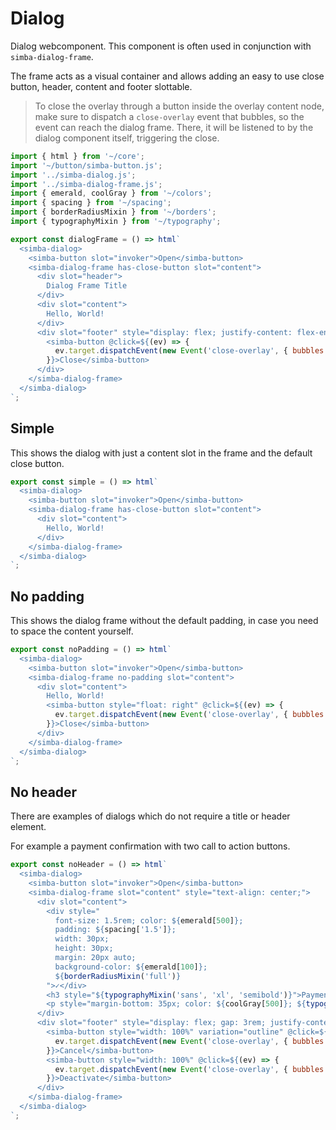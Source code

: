 # Dialog

Dialog webcomponent. This component is often used in conjunction with `simba-dialog-frame`.

The frame acts as a visual container and allows adding an easy to use close button, header, content and footer slottable.

> To close the overlay through a button inside the overlay content node,
> make sure to dispatch a `close-overlay` event that bubbles, so the event can reach the dialog frame.
> There, it will be listened to by the dialog component itself, triggering the close.

```js script
import { html } from '~/core';
import '~/button/simba-button.js';
import '../simba-dialog.js';
import '../simba-dialog-frame.js';
import { emerald, coolGray } from '~/colors';
import { spacing } from '~/spacing';
import { borderRadiusMixin } from '~/borders';
import { typographyMixin } from '~/typography';
```

```js preview-story
export const dialogFrame = () => html`
  <simba-dialog>
    <simba-button slot="invoker">Open</simba-button>
    <simba-dialog-frame has-close-button slot="content">
      <div slot="header">
        Dialog Frame Title
      </div>
      <div slot="content">
        Hello, World!
      </div>
      <div slot="footer" style="display: flex; justify-content: flex-end">
        <simba-button @click=${(ev) => {
          ev.target.dispatchEvent(new Event('close-overlay', { bubbles: true }));
        }}>Close</simba-button>
      </div>
    </simba-dialog-frame>
  </simba-dialog>
`;
```

## Simple

This shows the dialog with just a content slot in the frame and the default close button.

```js preview-story
export const simple = () => html`
  <simba-dialog>
    <simba-button slot="invoker">Open</simba-button>
    <simba-dialog-frame has-close-button slot="content">
      <div slot="content">
        Hello, World!
      </div>
    </simba-dialog-frame>
  </simba-dialog>
`;
```

## No padding

This shows the dialog frame without the default padding, in case you need to space the content yourself.

```js preview-story
export const noPadding = () => html`
  <simba-dialog>
    <simba-button slot="invoker">Open</simba-button>
    <simba-dialog-frame no-padding slot="content">
      <div slot="content">
        Hello, World!
        <simba-button style="float: right" @click=${(ev) => {
          ev.target.dispatchEvent(new Event('close-overlay', { bubbles: true }));
        }}>Close</simba-button>
      </div>
    </simba-dialog-frame>
  </simba-dialog>
`;
```

## No header

There are examples of dialogs which do not require a title or header element.

For example a payment confirmation with two call to action buttons.

```js preview-story
export const noHeader = () => html`
  <simba-dialog>
    <simba-button slot="invoker">Open</simba-button>
    <simba-dialog-frame slot="content" style="text-align: center;">
      <div slot="content">
        <div style="
          font-size: 1.5rem; color: ${emerald[500]}; 
          padding: ${spacing['1.5']};
          width: 30px;
          height: 30px;
          margin: 20px auto;
          background-color: ${emerald[100]};
          ${borderRadiusMixin('full')}
        ">✓</div>
        <h3 style="${typographyMixin('sans', 'xl', 'semibold')}">Payment successful!</h3>
        <p style="margin-bottom: 35px; color: ${coolGray[500]}; ${typographyMixin('sans', 'base')}">Lorem ipsum, dolor sit amet consectetur adipisicing elit. Eius aliquam laudantium explicabo pariatur iste doorem animi vitae error totam. At sapiente aliquam accusamus facere veritatis.</p>
      </div>
      <div slot="footer" style="display: flex; gap: 3rem; justify-content: space-between">
        <simba-button style="width: 100%" variation="outline" @click=${(ev) => {
          ev.target.dispatchEvent(new Event('close-overlay', { bubbles: true }));
        }}>Cancel</simba-button>
        <simba-button style="width: 100%" @click=${(ev) => {
          ev.target.dispatchEvent(new Event('close-overlay', { bubbles: true }));
        }}>Deactivate</simba-button>
      </div>
    </simba-dialog-frame>
  </simba-dialog>
`;
```
